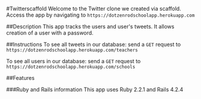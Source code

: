 #Twitterscaffold
Welcome to the Twitter clone we created via scaffold. Access the app by navigating to `https://dotzenrodschoolapp.herokuapp.com`

##Description
This app tracks the users and user's tweets. It allows creation of a user with a password.

##Instructions
To see all tweets in our database:
send a `GET` request to `https://dotzenrodschoolapp.herokuapp.com/teachers`

To see all users in our database:
send a `GET` request to `https://dotzenrodschoolapp.herokuapp.com/schools`

##Features


###Ruby and Rails information
This app uses Ruby 2.2.1 and Rails 4.2.4
